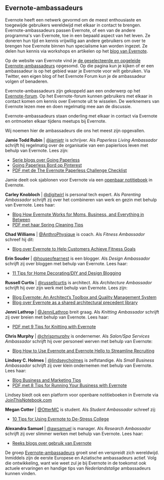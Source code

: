 ## Evernote-ambassadeurs

Evernote heeft een netwerk gevormd om de meest enthousiaste en toegewijde gebruikers wereldwijd met elkaar in contact te brengen. Evernote-ambassadeurs passen Evernote, of een van de andere programma's van Evernote, toe in een bepaald aspect van het leven. Ze doneren hun tijd en kennis vrijwillig aan andere gebruikers om over te brengen hoe Evernote binnen hun specialisme kan worden ingezet. Ze delen hun kennis via workshops en artikelen op het [blog van Evernote](http://blog.evernote.com/ "Evernote: Blog").

Op de website van Evernote vind je [de geselecteerde en opgeleide Evernote-ambassadeurs](http://evernote.com/community/ "Kom in contact met Evernote-ambassadeurs") opgesomd. Op die pagina kun je kijken of er een ambassadeur is op het gebied waar je Evernote voor wilt gebruiken. Via Twitter, een eigen blog of het Evernote Forum kun je de ambassadeur volgen of benaderen.

Evernote-ambassadeurs zijn gekoppeld aan een onderwerp op het [Evernote-forum](http://discussion.evernote.com/ "Evernote Forum"). Op het Evernote-forum kunnen gebruikers met elkaar in contact komen om kennis over Evernote uit te wisselen. De werknemers van Evernote lezen mee en doen regelmatig mee aan de discussie.

Evernote-ambassadeurs staan onderling met elkaar in contact via Evernote en ontmoeten elkaar tijdens meetups bij Evernote.

Wij noemen hier de ambassadeurs die ons het meest zijn opgevallen.

**Jamie Todd Rubin** | [@jamietr](http://twitter.com/jamietr "Twitter: @jamietr") is schrijver. Als *Paperless Living Ambassador* schrijft hij regelmatig over de organisatie van een papierloos leven met behulp van Evernote. Lees zijn:

* [Serie blogs over Going Paperless](http://www.jamierubin.net/going-paperless/)
* [Going Paperless Bord op Pinterest](http://pinterest.com/jamietoddrubin/going-paperless/)
* [PDF met de The Evernote Paperless Challenge Checklist](http://evernote.com/community/paperless_challenge.pdf ".pdf")

Jamie deelt ook sjablonen voor Evernote via een [openbaar notitieboek](https://www.evernote.com/pub/jamietr/sharedtemplates) in Evernote.

**Carley Knobloch** | [@digitwirl](http://twitter.com/digitwirl "Twitter: @digitwirl") is personal tech expert. Als *Parenting Ambassador* schrijft zij over het combineren van werk en gezin met behulp van Evernote. Lees haar:

* [Blog How Evernote Works for Moms, Business, and Everything in Between](http://blog.evernote.com/blog/2011/07/14/carley-knobloch-digitwirl-founder-shows-how-evernote-works-for-moms-business-and-everything-in-between/)
* [PDF met haar Spring Cleaning Tips](http://evernote.com/evernote/organize-with-evernote.pdf ".pdf")

**Chad Williams** | [@AnthroPhysique](http://twitter.com/AnthroPhysique "Twitter: @AnthroPhysique") is coach. Als *Fitness Ambassador* schreef hij dit:

* [Blog over Evernote to Help Customers Achieve Fitness Goals](http://blog.evernote.com/blog/2011/09/22/personal-trainer-chad-williams-uses-evernote-to-help-customers-achieve-fitness-goals-small-business-series/)

**Erin Souder** | [@houseofearnest](http://twitter.com/houseofearnest "Twitter: @houseofearnest") is een blogger. Als *Design Ambassador* schrijft zij over bloggen met behulp van Evernote. Lees haar:

* [11 Tips for Home Decorating/DIY and Design Blogging](http://blog.evernote.com/blog/2012/03/26/11-tips-for-home-decoratingdiy-and-design-blogging-from-erin-souder-of-house-of-earnest/)

**Russell Curtis** | [@russellcurtis](http://twitter.com/russellcurtis "Twitter: @russellcurtis") is architect. Als *Architecture Ambassador* schrijft hij over zijn werk met behulp van Evernote. Lees zijn:

* [Blog Evernote: An Architect’s Toolbox and Quality Management System](http://blog.evernote.com/blog/2012/09/05/evernote-an-architects-toolbox-and-quality-management-system/)
* [Blog over Evernote as a shared architectural precedent library](http://russellcurtis.com/post/24754782397/using-evernote-as-a-shared-architectural-precedent)

**Jenni Lathrop** | [@JenniLathrop](http://twitter.com/JenniLathrop "Twitter: @JenniLathrop") breit graag. Als *Knitting Ambassador* schrijft zij over breien met behulp van Evernote. Lees haar:

* [PDF met 9 Tips for Knitting with Evernote](http://evernote.com/media/pdf/community/Evernote_KnitAlong.pdf ".pdf")

**Chris Murphy** | [@chrispmurphy](http://twitter.com/chrispmurphy "Twitter: @chrispmurphy") is ondernemer. Als *Salon/Spa Services Ambassador* schrijft hij over personeel werven met behulp van Evernote:

* [Blog How to Use Evernote and Evernote Hello to Streamline Recruiting](http://blog.evernote.com/blog/2012/09/10/how-to-use-evernote-and-evernote-hello-to-streamline-recruiting-a-salon-owners-story/)

**Lindsey C. Holmes** | [@lindseycholmes](http://twitter.com/lindseycholmes "Twitter: @lindseycholmes") is zelfstandige. Als *Small Business Ambassador* schrijft zij over klein ondernemen met behulp van Evernote. Lees haar:

* [Blog Business and Marketing Tips](http://blog.evernote.com/blog/2012/03/01/lindsey-c-holmes-evernote-small-business-ambassador-shares-her-business-and-marketing-tips/)
* [PDF met 8 Tips for Running Your Business with Evernote](http://evernote.com/community/guides/Evernote_Small_Biz_Tips.pdf ".pdf")

Lindsey biedt ook een platform voor openbare notitieboeken in Evernote via [JoinThisNotebook.com](http://www.jointhisnotebook.com) 

**Megan Cotter** | [@OtterMC](http://twitter.com/OtterMC "Twitter: @OtterMC") is student. Als *Student Ambassador* schreef zij:

* [10 Tips for Using Evernote to De-Stress College](http://blog.evernote.com/blog/2012/04/18/10-tips-for-using-evernote-to-de-stress-college-from-student-ambassador-megan-cotter/)

**Alexandra Samuel** | [@awsamuel](http://twitter.com/awsamuel "Twitter: @awsamuel") is manager. Als *Research Ambassador* schrijft zij over slimmer werken met behulp van Evernote. Lees haar:

* [Reeks blogs over gebruik van Evernote](http://www.alexandrasamuel.com/tag/evernote)

De groep [Evernote-ambassadeurs](http://evernote.com/community/ "Alle Evernote-ambassadeurs") groeit snel en verspreidt zich wereldwijd. Inmiddels zijn de eerste Europese en Aziatische ambassadeurs actief. Volg die ontwikkeling, want wie weet zul je bij Evernote in de toekomst ook actuele ervaringen en handige tips van *Nederlandstalige* ambassadeurs kunnen vinden.
